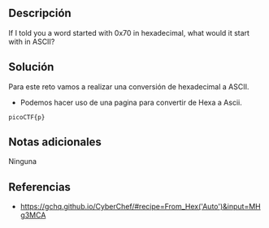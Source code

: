 ## **Descripción**
If I told you a word started with 0x70 in hexadecimal, what would it start with in ASCII?

## **Solución** 
Para este reto vamos a realizar una conversión de hexadecimal a ASCII.
- Podemos hacer uso de una pagina para convertir de Hexa a Ascii.

```
picoCTF{p}
```

## **Notas adicionales**
Ninguna

## **Referencias**
- https://gchq.github.io/CyberChef/#recipe=From_Hex('Auto')&input=MHg3MCA